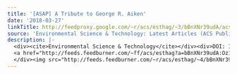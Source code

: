 ```yaml
---
title: '[ASAP] A Tribute to George R. Aiken'
date: '2018-03-27'
linkTitle: http://feedproxy.google.com/~r/acs/esthag/~3/bBnXNr39udA/acs.est.8b01002
source: 'Environmental Science & Technology: Latest Articles (ACS Publications)'
description: |-
  <div><cite>Environmental Science & Technology</cite></div><div>DOI: 10.1021/acs.est.8b01002</div><div class="feedflare">
  <a href="http://feeds.feedburner.com/~ff/acs/esthag?a=bBnXNr39udA:Oz1U7IqZc4A:yIl2AUoC8zA"><img src="http://feeds.feedburner.com/~ff/acs/esthag?d=yIl2AUoC8zA" border="0"></img></a>
  </div><img src="http://feeds.feedburner.com/~r/acs/esthag/~4/bBnXNr39udA" height="1" width="1" alt=""/>
---
```

